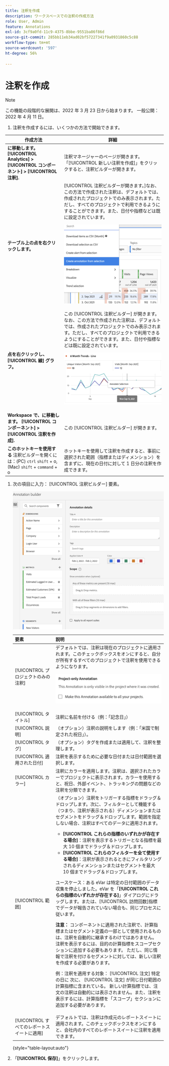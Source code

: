 ```yaml
---
title: 注釈を作成
description: ワークスペースでの注釈の作成方法
role: User, Admin
feature: Annotations
exl-id: 3cf9a0fd-11c9-4375-8bbe-9551ba86f86d
source-git-commit: 285bb11eb34ad02bf57227341f9a0931860c5c88
workflow-type: tm+mt
source-wordcount: '597'
ht-degree: 56%

---
```


# 注釈を作成

>[!NOTE]
>
>この機能の段階的な展開は、2022 年 3 月 23 日から始まります。 一般公開：2022 年 4 月 11 日。

1. 注釈を作成するには、いくつかの方法で開始できます。

| 作成方法 | 詳細 |
| --- | --- |
| **に移動します。 [!UICONTROL Analytics] > [!UICONTROL コンポーネント] > [!UICONTROL 注釈].** | 注釈マネージャーのページが開きます。「[!UICONTROL 新しい注釈を作成]」をクリックすると、注釈ビルダーが開きます。 |
| **テーブル上の点を右クリックします。** | [!UICONTROL 注釈ビルダーが開きます。]なお、この方法で作成された注釈は、デフォルトでは、作成されたプロジェクトでのみ表示されます。ただし、すべてのプロジェクトで利用できるようにすることができます。また、日付や指標などは既に設定されています。<p>![](assets/annotate-table.png) |
| **点を右クリックし、 [!UICONTROL 線] グラフ。** | この [!UICONTROL 注釈ビルダー] が開きます。 なお、この方法で作成された注釈は、デフォルトでは、作成されたプロジェクトでのみ表示されます。ただし、すべてのプロジェクトで利用できるようにすることができます。また、日付や指標などは既に設定されています。<p>![](assets/annotate-line.png) |
| **Workspace で、に移動します。 [!UICONTROL コンポーネント] > [!UICONTROL 注釈を作成].** | この [!UICONTROL 注釈ビルダー] が開きます。 |
| **このホットキーを使用する** 注釈ビルダーを開くには：(PC) `ctrl` `shift` + o, (Mac) `shift` + `command` + o | ホットキーを使用して注釈を作成すると、事前に選択された範囲（指標またはディメンション）を含まずに、現在の日付に対して 1 日分の注釈を作成できます。 |

1. 次の項目に入力： [!UICONTROL 注釈ビルダー] 要素。

   ![](assets/ann-builder.png)

   | 要素 | 説明 |
   | --- | --- |
   | [!UICONTROL プロジェクトのみの注釈] | デフォルトでは、注釈は現在のプロジェクトに適用されます。このチェックボックスをオンにすると、自分が所有するすべてのプロジェクトで注釈を使用できるようになります。<p> ![](assets/project-only.png) |
   | [!UICONTROL タイトル] | 注釈に名前を付ける（例：「記念日」） |
   | [!UICONTROL 説明] | （オプション）注釈の説明をします（例：「米国で制定された祝日」）。 |
   | [!UICONTROL タグ] | （オプション）タグを作成または適用して、注釈を整理します。 |
   | [!UICONTROL 適用された日付] | 注釈を表示するために必要な日付または日付範囲を選択します。 |
   | [!UICONTROL カラー] | 注釈にカラーを適用します。注釈は、選択されたカラーでプロジェクトに表示されます。カラーを使用すると、祝日、外部イベント、トラッキングの問題などの注釈を分類できます。 |
   | [!UICONTROL 範囲] | （オプション）注釈をトリガーする指標をドラッグ＆ドロップします。次に、フィルターとして機能する（つまり、注釈が表示される）ディメンションまたはセグメントをドラッグ＆ドロップします。範囲を指定しない場合、注釈はすべてのデータに適用されます。<ul><li>**[!UICONTROL これらの指標のいずれかが存在する場合]**：注釈を表示するトリガーとなる指標を最大 10 個までドラッグ＆ドロップします。</li><li>**[!UICONTROL これらのフィルターを全て使用する場合]**：注釈が表示されるときにフィルタリングされるディメンションまたはセグメントを最大 10 個までドラッグ＆ドロップします。</li></ul><p>ユースケース：ある eVar は特定の日付範囲のデータ収集を停止しました。eVar を「**[!UICONTROL これらの指標のいずれかが存在する]**」ダイアログにドラッグします。または、[!UICONTROL 訪問回数]指標でデータが報告されていない場合も、同じプロセスに従います。<p>**注意：** コンポーネントに適用された注釈で、計算指標またはセグメント定義の一部として使用されるものは、注釈を自動的に継承するわけではありません。 注釈を表示するには、目的の計算指標をスコープセクションに追加する必要もあります。 ただし、同じ情報で注釈を付けるセグメントに対しては、新しい注釈を作成する必要があります。<p>例：注釈を適用する対象： [!UICONTROL 注文] 特定の日に 次に、 [!UICONTROL 注文] が同じ日付範囲の計算指標に含まれている。 新しい計算指標では、注文の注釈は自動的には表示されません。また、注釈を表示するには、計算指標を「スコープ」セクションに追加する必要があります。 |
   | [!UICONTROL すべてのレポートスイートに適用] | デフォルトでは、注釈は作成元のレポートスイートに適用されます。このチェックボックスをオンにすると、会社内のすべてのレポートスイートに注釈を適用できます。 |

   {style=&quot;table-layout:auto&quot;}

1. 「**[!UICONTROL 保存]**」をクリックします。
